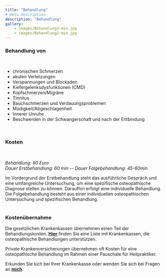 ```yaml
---
title: "Behandlung"
# meta description
description: "Behandlung"
gallery: 
    - images/Behandlung3-min.jpg
    - images/Behandlung2-min.jpg
---  
```



### Behandlung von  
<br>

* chronischen Schmerzen
* akuten Verletzungen
* Verspannungen und Blockaden
* Kiefergelenksdysfunktionen (CMD)
* Kopfschmerzen/Migräne
* Tinnitus
* Bauchschmerzen und Verdauungsproblemen
* Müdigkeit/Abgeschlagenheit
* Innerer Unruhe
* Beschwerden in der Schwangerschaft und nach der Entbindung  
<br>

### Kosten  
<br>


*Behandlung: 90 Euro*  
*Dauer Erstbehandlung: 60 min -- Dauer Folgebehandlung: 45-60min*
<br>

Im Vordergrund der Erstbehandlung steht das ausführliche Gespräch und eine umfangreiche Untersuchung, um eine spezifische osteopathische Diagnose stellen zu können. Daraufhin erfolgt eine individuelle Behandlung.  
Die Folgebehandlung besteht aus einer individuellen osteopathischen Untersuchung und spezifischen Behandlung.  
<br>

### Kostenübernahme  
Die gesetzlichen Krankenkassen übernehmen einen Teil der Behandlungskosten. **[Hier](https://www.krankenkassen.de/gesetzliche-krankenkassen/leistungen-gesetzliche-krankenkassen/alternative-heilmethoden/osteopathie)** finden Sie eine Liste mit Krankenkassen, die osteopathische Behandlungen unterstützen.  

Private Krankenversicherungen übernehmen oft Kosten für eine osteopathische Behandlung im Rahmen einer Pauschale für Heilpraktiker.  
  
Erkunden Sie sich bei Ihrer Krankenkasse oder wenden Sie sich bei Fragen an **[mich](https://www.osteopathiekammhoff.de/kontakt/ "Kontakt")**.  
